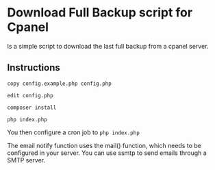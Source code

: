 # Download Full Backup script for Cpanel

Is a simple script to download the last full backup from a cpanel server.

## Instructions

```
copy config.example.php config.php

edit config.php

composer install

php index.php
```

You then configure a cron job to `php index.php`

The email notify function uses the mail() function, which needs to be configured
in your server. You can use ssmtp to send emails through a SMTP server.

